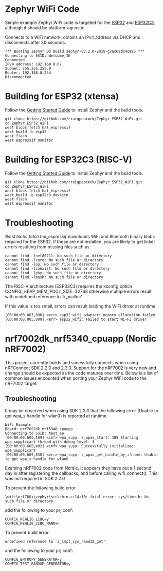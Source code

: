 # Zephyr WiFi Code

Simple example Zephyr WiFi code is targeted for the [ESP32](https://docs.zephyrproject.org/latest/boards/xtensa/esp32/doc/index.html) and [ESP32C3](https://docs.zephyrproject.org/3.1.0/boards/riscv/esp32c3_devkitm/doc/index.html), although it should be platform-agnostic.

Connects to a WiFi network, obtains an IPv4 address via DHCP and disconnects after 30 seconds.

```
*** Booting Zephyr OS build zephyr-v3.2.0-2019-g7ac69dc4ca95 ***
Connecting to SSID: Welcome_IN
Connected
IPv4 address: 192.168.0.67
Subnet: 255.255.255.0
Router: 192.168.0.254
Disconnected
```

# Building for ESP32 (xtensa)

Follow the [Getting Started Guide](https://docs.zephyrproject.org/latest/develop/getting_started/index.html) to install Zephyr and the build tools. 

```
git clone https://github.com/craigpeacock/Zephyr_ESP32_WiFi.git
cd Zephyr_ESP32_WiFi
west blobs fetch hal_espressif
west build -b esp32
west flash
west espressif monitor
```

# Building for ESP32C3 (RISC-V)

Follow the [Getting Started Guide](https://docs.zephyrproject.org/latest/develop/getting_started/index.html) to install Zephyr and the build tools. 

```
git clone https://github.com/craigpeacock/Zephyr_ESP32_WiFi.git
cd Zephyr_ESP32_WiFi
west blobs fetch hal_espressif
west build -b esp32c3_devkitm
west flash
west espressif monitor
```

# Troubleshooting

*West blobs fetch hal_espressif* downloads WiFi and Bluetooth binary blobs required for the ESP32. If these are not installed, you are likely to get linker errors resulting from missing files such as

```
cannot find -lnet80211: No such file or directory
cannot find -lcore: No such file or directory
cannot find -lpp: No such file or directory
cannot find -lcoexist: No such file or directory
cannot find -lphy: No such file or directory
cannot find -lmesh: No such file or directory
```

The RISC-V architecture (ESP32C3) requires the kconfig option CONFIG_HEAP_MEM_POOL_SIZE=32768 otherwise multiple errors result with undefined reference to `k_malloc'

If this value is too small, errors can result loading the WiFi driver at runtime:

```
[00:00:00.003,000] <err> esp32_wifi_adapter: memory allocation failed          
[00:00:00.005,000] <err> esp32_wifi: Failed to start Wi-Fi driver  
```

# nrf7002dk_nrf5340_cpuapp (Nordic nRF7002)

This project currently builds and sucessfully connects when using nRFConnect SDK 2.2.0 and 2.3.0. Support for the nRF7002 is very new and change should be expected as the code matures over time. Below is a list of common issues encounted when porting your Zephyr WiFi code to the nRF7002 target:

## Troubleshooting 

It may be observed when using SDK 2.3.0 that the following error (Unable to get wpa_s handle for wlan0) is reported at runtime:

```
WiFi Example
Board: nrf7002dk_nrf5340_cpuapp
Connecting to SSID: test_ap
[00:00:00.600,189] <inf> wpa_supp: z_wpas_start: 385 Starting wpa_supplicant thread with debug level: 3
[00:00:00.600,402] <inf> wpa_supp: Successfully initialized wpa_supplicant
[00:00:00.600,830] <err> wpa_supp: z_wpas_get_handle_by_ifname: Unable to get wpa_s handle for wlan0
```

Examing nRF7002 code from Nordic, it appears they have put a 1 second day in after registering the callbacks, and before calling wifi_connect(). This was not required in SDK 2.2.0

To prevent the following build error
```
\wifi\nrf700x\zephyr\src\shim.c:14:10: fatal error: sys/time.h: No such file or directory
```
add the following to your prj.conf:
```
CONFIG_NEWLIB_LIBC=y
CONFIG_NEWLIB_LIBC_NANO=n
```

To prevent build error
```
undefined reference to `z_impl_sys_rand32_get'
```
and the following to your prj.conf:
```
CONFIG_ENTROPY_GENERATOR=y
CONFIG_TEST_RANDOM_GENERATOR=y
```










